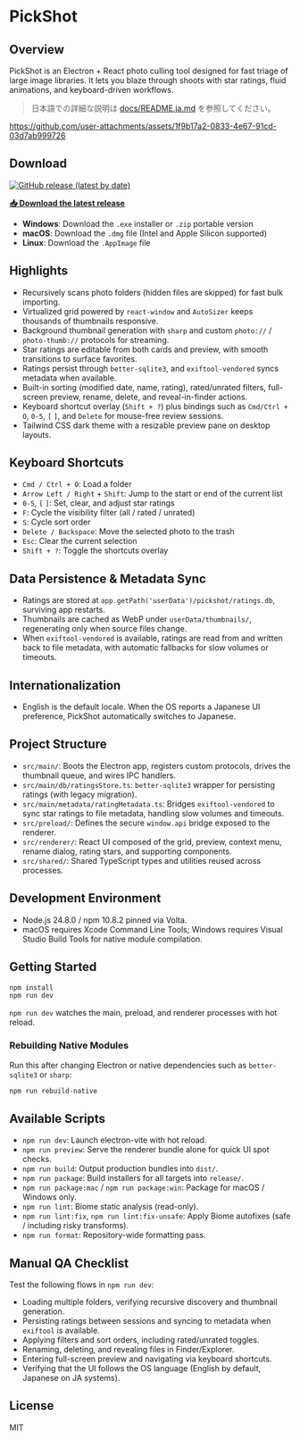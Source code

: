 # PickShot

## Overview

PickShot is an Electron + React photo culling tool designed for fast triage of large image libraries. It lets you blaze through shoots with star ratings, fluid animations, and keyboard-driven workflows.

> 日本語での詳細な説明は [docs/README.ja.md](docs/README.ja.md) を参照してください。

https://github.com/user-attachments/assets/1f9b17a2-0833-4e67-91cd-03d7ab999726

## Download

[![GitHub release (latest by date)](https://img.shields.io/github/v/release/igz0/pickshot)](https://github.com/igz0/pickshot/releases/latest)

**[📥 Download the latest release](https://github.com/igz0/pickshot/releases/latest)**

- **Windows**: Download the `.exe` installer or `.zip` portable version
- **macOS**: Download the `.dmg` file (Intel and Apple Silicon supported)
- **Linux**: Download the `.AppImage` file

## Highlights

- Recursively scans photo folders (hidden files are skipped) for fast bulk importing.
- Virtualized grid powered by `react-window` and `AutoSizer` keeps thousands of thumbnails responsive.
- Background thumbnail generation with `sharp` and custom `photo://` / `photo-thumb://` protocols for streaming.
- Star ratings are editable from both cards and preview, with smooth transitions to surface favorites.
- Ratings persist through `better-sqlite3`, and `exiftool-vendored` syncs metadata when available.
- Built-in sorting (modified date, name, rating), rated/unrated filters, full-screen preview, rename, delete, and reveal-in-finder actions.
- Keyboard shortcut overlay (`Shift + ?`) plus bindings such as `Cmd/Ctrl + O`, `0-5`, `[` `]`, and `Delete` for mouse-free review sessions.
- Tailwind CSS dark theme with a resizable preview pane on desktop layouts.

## Keyboard Shortcuts

- `Cmd / Ctrl + O`: Load a folder
- `Arrow Left / Right` + `Shift`: Jump to the start or end of the current list
- `0-5`, `[` `]`: Set, clear, and adjust star ratings
- `F`: Cycle the visibility filter (all / rated / unrated)
- `S`: Cycle sort order
- `Delete / Backspace`: Move the selected photo to the trash
- `Esc`: Clear the current selection
- `Shift + ?`: Toggle the shortcuts overlay

## Data Persistence & Metadata Sync

- Ratings are stored at `app.getPath('userData')/pickshot/ratings.db`, surviving app restarts.
- Thumbnails are cached as WebP under `userData/thumbnails/`, regenerating only when source files change.
- When `exiftool-vendored` is available, ratings are read from and written back to file metadata, with automatic fallbacks for slow volumes or timeouts.

## Internationalization

- English is the default locale. When the OS reports a Japanese UI preference, PickShot automatically switches to Japanese.

## Project Structure

- `src/main/`: Boots the Electron app, registers custom protocols, drives the thumbnail queue, and wires IPC handlers.
- `src/main/db/ratingsStore.ts`: `better-sqlite3` wrapper for persisting ratings (with legacy migration).
- `src/main/metadata/ratingMetadata.ts`: Bridges `exiftool-vendored` to sync star ratings to file metadata, handling slow volumes and timeouts.
- `src/preload/`: Defines the secure `window.api` bridge exposed to the renderer.
- `src/renderer/`: React UI composed of the grid, preview, context menu, rename dialog, rating stars, and supporting components.
- `src/shared/`: Shared TypeScript types and utilities reused across processes.

## Development Environment

- Node.js 24.8.0 / npm 10.8.2 pinned via Volta.
- macOS requires Xcode Command Line Tools; Windows requires Visual Studio Build Tools for native module compilation.

## Getting Started

```bash
npm install
npm run dev
```

`npm run dev` watches the main, preload, and renderer processes with hot reload.

### Rebuilding Native Modules

Run this after changing Electron or native dependencies such as `better-sqlite3` or `sharp`:

```bash
npm run rebuild-native
```

## Available Scripts

- `npm run dev`: Launch electron-vite with hot reload.
- `npm run preview`: Serve the renderer bundle alone for quick UI spot checks.
- `npm run build`: Output production bundles into `dist/`.
- `npm run package`: Build installers for all targets into `release/`.
- `npm run package:mac` / `npm run package:win`: Package for macOS / Windows only.
- `npm run lint`: Biome static analysis (read-only).
- `npm run lint:fix`, `npm run lint:fix-unsafe`: Apply Biome autofixes (safe / including risky transforms).
- `npm run format`: Repository-wide formatting pass.

## Manual QA Checklist

Test the following flows in `npm run dev`:

- Loading multiple folders, verifying recursive discovery and thumbnail generation.
- Persisting ratings between sessions and syncing to metadata when `exiftool` is available.
- Applying filters and sort orders, including rated/unrated toggles.
- Renaming, deleting, and revealing files in Finder/Explorer.
- Entering full-screen preview and navigating via keyboard shortcuts.
- Verifying that the UI follows the OS language (English by default, Japanese on JA systems).

## License

MIT
